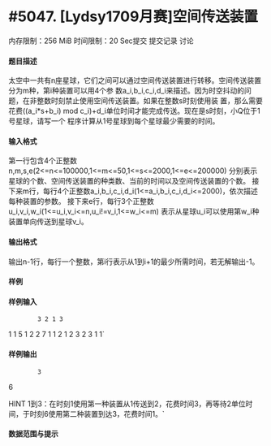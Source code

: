 
# #5047. [Lydsy1709月赛]空间传送装置
内存限制：256 MiB 时间限制：20 Sec提交 提交记录 讨论
#### 题目描述
太空中一共有n座星球，它们之间可以通过空间传送装置进行转移。空间传送装置分为m种，第i种装置可以用4个参
数a_i,b_i,c_i,d_i来描述。因为时空抖动的问题，在非整数时刻禁止使用空间传送装置。如果在整数s时刻使用装
置，那么需要花费((a_i*s+b_i) mod c_i)+d_i单位时间才能完成传送。现在是s时刻，小Q位于1号星球，请写一个
程序计算从1号星球到每个星球最少需要的时间。

#### 输入格式
第一行包含4个正整数n,m,s,e(2<=n<=100000,1<=m<=50,1<=s<=2000,1<=e<=200000)
分别表示星球的个数、空间传送装置的种类数、当前的时间以及空间传送装置的个数。
接下来m行，每行4个正整数a_i,b_i,c_i,d_i(1<=a_i,b_i,c_i,d_i<=2000)，依次描述每种装置的参数。
接下来e行，每行3个正整数u_i,v_i,w_i(1<=u_i,v_i<=n,u_i!=v_i,1<=w_i<=m)
表示从星球u_i可以使用第w_i种装置单向传送到星球v_i。

#### 输出格式
输出n-1行，每行一个整数，第i行表示从1到i+1的最少所需时间，若无解输出-1。

#### 样例

#### 样例输入

			3 2 1 3
1 1 5 1
2 2 7 1
1 2 1
2 3 2
3 1 1`
#### 样例输出

			3
6

HINT
1到3：在时刻1使用第一种装置从1传送到2，花费时间3，再等待2单位时间，于时刻6使用第二种装置到达3，花费时间1。`
#### 数据范围与提示

